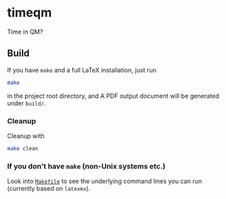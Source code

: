 # timeqm
Time in QM?

## Build
If you have `make` and a full LaTeX installation, just run
```bash
make
```
in the project root directory, and A PDF output document will be generated
under `build/`.

### Cleanup
Cleanup with
```bash
make clean
```

### If you don't have `make` (non-Unix systems etc.)
Look into [`Makefile`](Makefile) to see the underlying command lines you can run (currently based on `latexmx`).
